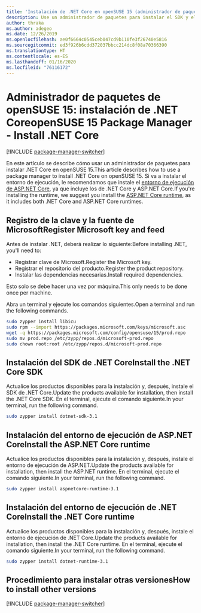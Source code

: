 ```yaml
---
title: 'Instalación de .NET Core en openSUSE 15 (administrador de paquetes): .NET Core'
description: Use un administrador de paquetes para instalar el SDK y el entorno de ejecución de .NET Core en openSUSE 15.
author: thraka
ms.author: adegeo
ms.date: 12/26/2019
ms.openlocfilehash: ae0f6664c0545ceb047cd9b110fe3f26740e5816
ms.sourcegitcommit: ed3f926b6cdd372037bbcc214dc8f08a70366390
ms.translationtype: HT
ms.contentlocale: es-ES
ms.lasthandoff: 01/16/2020
ms.locfileid: "76116172"
---
```

# <a name="opensuse-15-package-manager---install-net-core"></a><span data-ttu-id="2293b-103">Administrador de paquetes de openSUSE 15: instalación de .NET Core</span><span class="sxs-lookup"><span data-stu-id="2293b-103">openSUSE 15 Package Manager - Install .NET Core</span></span>

[!INCLUDE [package-manager-switcher](./includes/package-manager-switcher.md)]

<span data-ttu-id="2293b-104">En este artículo se describe cómo usar un administrador de paquetes para instalar .NET Core en openSUSE 15.</span><span class="sxs-lookup"><span data-stu-id="2293b-104">This article describes how to use a package manager to install .NET Core on openSUSE 15.</span></span> <span data-ttu-id="2293b-105">Si va a instalar el entorno de ejecución, le recomendamos que instale el [entorno de ejecución de ASP.NET Core](#install-the-aspnet-core-runtime), ya que incluye los de .NET Core y ASP.NET Core.</span><span class="sxs-lookup"><span data-stu-id="2293b-105">If you're installing the runtime, we suggest you install the [ASP.NET Core runtime](#install-the-aspnet-core-runtime), as it includes both .NET Core and ASP.NET Core runtimes.</span></span>

## <a name="register-microsoft-key-and-feed"></a><span data-ttu-id="2293b-106">Registro de la clave y la fuente de Microsoft</span><span class="sxs-lookup"><span data-stu-id="2293b-106">Register Microsoft key and feed</span></span>

<span data-ttu-id="2293b-107">Antes de instalar .NET, deberá realizar lo siguiente:</span><span class="sxs-lookup"><span data-stu-id="2293b-107">Before installing .NET, you'll need to:</span></span>

- <span data-ttu-id="2293b-108">Registrar clave de Microsoft.</span><span class="sxs-lookup"><span data-stu-id="2293b-108">Register the Microsoft key.</span></span>
- <span data-ttu-id="2293b-109">Registrar el repositorio del producto.</span><span class="sxs-lookup"><span data-stu-id="2293b-109">Register the product repository.</span></span>
- <span data-ttu-id="2293b-110">Instalar las dependencias necesarias.</span><span class="sxs-lookup"><span data-stu-id="2293b-110">Install required dependencies.</span></span>

<span data-ttu-id="2293b-111">Esto solo se debe hacer una vez por máquina.</span><span class="sxs-lookup"><span data-stu-id="2293b-111">This only needs to be done once per machine.</span></span>

<span data-ttu-id="2293b-112">Abra un terminal y ejecute los comandos siguientes.</span><span class="sxs-lookup"><span data-stu-id="2293b-112">Open a terminal and run the following commands.</span></span>

```bash
sudo zypper install libicu
sudo rpm --import https://packages.microsoft.com/keys/microsoft.asc
wget -q https://packages.microsoft.com/config/opensuse/15/prod.repo
sudo mv prod.repo /etc/zypp/repos.d/microsoft-prod.repo
sudo chown root:root /etc/zypp/repos.d/microsoft-prod.repo
```

## <a name="install-the-net-core-sdk"></a><span data-ttu-id="2293b-113">Instalación del SDK de .NET Core</span><span class="sxs-lookup"><span data-stu-id="2293b-113">Install the .NET Core SDK</span></span>

<span data-ttu-id="2293b-114">Actualice los productos disponibles para la instalación y, después, instale el SDK de .NET Core.</span><span class="sxs-lookup"><span data-stu-id="2293b-114">Update the products available for installation, then install the .NET Core SDK.</span></span> <span data-ttu-id="2293b-115">En el terminal, ejecute el comando siguiente.</span><span class="sxs-lookup"><span data-stu-id="2293b-115">In your terminal, run the following command.</span></span>

```bash
sudo zypper install dotnet-sdk-3.1
```

## <a name="install-the-aspnet-core-runtime"></a><span data-ttu-id="2293b-116">Instalación del entorno de ejecución de ASP.NET Core</span><span class="sxs-lookup"><span data-stu-id="2293b-116">Install the ASP.NET Core runtime</span></span>

<span data-ttu-id="2293b-117">Actualice los productos disponibles para la instalación y, después, instale el entorno de ejecución de ASP.NET.</span><span class="sxs-lookup"><span data-stu-id="2293b-117">Update the products available for installation, then install the ASP.NET runtime.</span></span> <span data-ttu-id="2293b-118">En el terminal, ejecute el comando siguiente.</span><span class="sxs-lookup"><span data-stu-id="2293b-118">In your terminal, run the following command.</span></span>

```bash
sudo zypper install aspnetcore-runtime-3.1
```

## <a name="install-the-net-core-runtime"></a><span data-ttu-id="2293b-119">Instalación del entorno de ejecución de .NET Core</span><span class="sxs-lookup"><span data-stu-id="2293b-119">Install the .NET Core runtime</span></span>

<span data-ttu-id="2293b-120">Actualice los productos disponibles para la instalación y, después, instale el entorno de ejecución de .NET Core.</span><span class="sxs-lookup"><span data-stu-id="2293b-120">Update the products available for installation, then install the .NET Core runtime.</span></span> <span data-ttu-id="2293b-121">En el terminal, ejecute el comando siguiente.</span><span class="sxs-lookup"><span data-stu-id="2293b-121">In your terminal, run the following command.</span></span>

```bash
sudo zypper install dotnet-runtime-3.1
```

## <a name="how-to-install-other-versions"></a><span data-ttu-id="2293b-122">Procedimiento para instalar otras versiones</span><span class="sxs-lookup"><span data-stu-id="2293b-122">How to install other versions</span></span>

[!INCLUDE [package-manager-switcher](./includes/package-manager-heading-hack-pkgname.md)]
